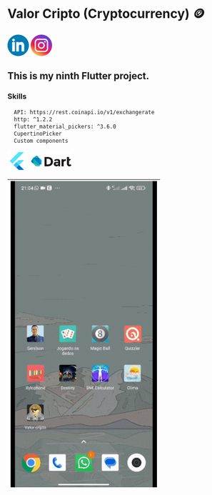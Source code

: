 # Valor Cripto (Cryptocurrency) 🪙

[![linkedin](Documentation/linkedin.png)](https://www.linkedin.com/in/genilson-do-carmo-8a42b89a/) [![instagram](Documentation/instagram.png)](https://www.instagram.com/genilson_carmo/)

## This is my ninth Flutter project.

###  Skills

```
  API: https://rest.coinapi.io/v1/exchangerate
  http: ^1.2.2
  flutter_material_pickers: ^3.6.0
  CupertinoPicker
  Custom components
```

<p align="left">
   <img src="https://github.com/GenilsonDC/Skills_icons_48x48/blob/main/icons/flutter.png?raw=true"  alt="flutter" />  <img src="https://github.com/GenilsonDC/Skills_icons_48x48/blob/main/icons/dart.png?raw=true"  alt="dart language" />
</p>
 

| <img src="Documentation/cryptocurrency .gif" alt="mobile app"  /> |
| ------------------------------------------------------------ |

